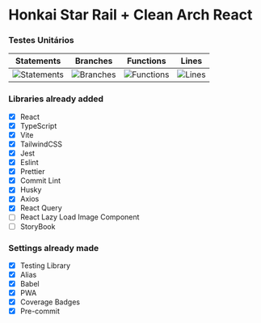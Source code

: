 # Honkai Star Rail + Clean Arch React

### Testes Unitários

|                                        Statements                                        |                                       Branches                                       |                                       Functions                                        |                                     Lines                                      |
| :--------------------------------------------------------------------------------------: | :----------------------------------------------------------------------------------: | :------------------------------------------------------------------------------------: | :----------------------------------------------------------------------------: |
| ![Statements](https://img.shields.io/badge/statements-97.91%25-brightgreen.svg?style=flat) | ![Branches](https://img.shields.io/badge/branches-100%25-brightgreen.svg?style=flat) | ![Functions](https://img.shields.io/badge/functions-89.65%25-yellow.svg?style=flat) | ![Lines](https://img.shields.io/badge/lines-97.52%25-brightgreen.svg?style=flat) |

### Libraries already added

- [x] React
- [x] TypeScript
- [x] Vite
- [x] TailwindCSS
- [x] Jest
- [x] Eslint
- [x] Prettier
- [x] Commit Lint
- [x] Husky
- [x] Axios
- [x] React Query
- [ ] React Lazy Load Image Component
- [ ] StoryBook

### Settings already made

- [x] Testing Library
- [x] Alias
- [x] Babel
- [x] PWA
- [x] Coverage Badges
- [x] Pre-commit
